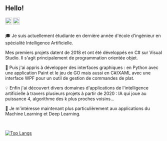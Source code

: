 ## Hello!

<a href="https://www.linkedin.com/in/morgane-senejko-526675172/"><img align="left" width=22px src="https://cdn.jsdelivr.net/npm/simple-icons@v3/icons/linkedin.svg"/></a>
<a href="https://github.com/Morgane-SJK/"><img align="left" width=22px src="https://cdn.jsdelivr.net/npm/simple-icons@v3/icons/github.svg"/>
</a>

<br>
<br>

:mortar_board: Je suis actuellement étudiante en dernière année d'école d'ingénieur en spécialité Intelligence Artificielle.

Mes premiers projets datent de 2018 et ont été développés en C# sur Visual Studio. Il s'agit principalement de programmation orientée objet.

:art: Puis j'ai appris à développer des interfaces graphiques : en Python avec une application Paint et le jeu de GO mais aussi en C#/XAML avec une interface WPF pour un outil de gestion de commandes de plat.

:bulb: Enfin j'ai découvert divers domaines d'applications de l'intelligence artificielle à travers plusieurs projets à partir de 2020 : IA qui joue au puissance 4, algorithme des k plus proches voisins...

:telescope: Je m'intéresse maintenant plus particulièrement aux applications du Machine Learning et Deep Learning.

<br>

[![Top Langs](https://github-readme-stats.vercel.app/api/top-langs/?username=Morgane-SJK&layout=compact&hide=jupyter%20notebook)](https://github.com/Morgane-SJK/github-readme-stats)


